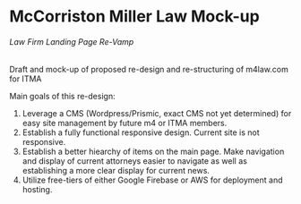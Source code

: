 # McCorriston Miller Law Mock-up
###### Law Firm Landing Page Re-Vamp

Draft and mock-up of proposed re-design and re-structuring of m4law.com for ITMA

Main goals of this re-design:
1. Leverage a CMS (Wordpress/Prismic, exact CMS not yet determined) for easy site management by future m4 or ITMA members.
2. Establish a fully functional responsive design. Current site is not responsive.
3. Establish a better hiearchy of items on the main page.  Make navigation and display of current attorneys easier to navigate as well as establishing a more clear display for current news.
4. Utilize free-tiers of either Google Firebase or AWS for deployment and hosting.
